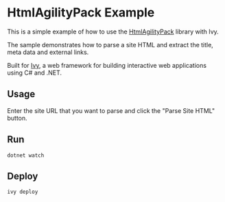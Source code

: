 # HtmlAgilityPack Example

This is a simple example of how to use the [HtmlAgilityPack](https://htmlagilitypack.codeplex.com/) library with Ivy.

The sample demonstrates how to parse a site HTML and extract the title, meta data and external links.

Built for [Ivy](https://ivy.app/), a web framework for building interactive web applications using C# and .NET.

## Usage

Enter the site URL that you want to parse and click the "Parse Site HTML" button.


## Run

```
dotnet watch
```

## Deploy

```
ivy deploy
```